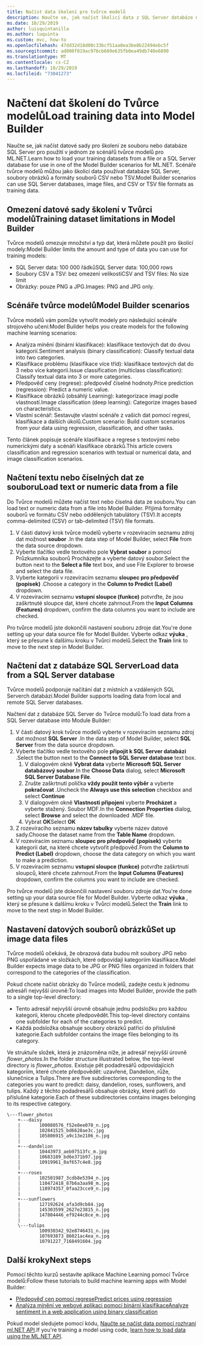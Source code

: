 ```yaml
---
title: Načíst data školení pro tvůrce modelů
description: Naučte se, jak načíst školicí data z SQL Server databáze nebo souboru pro použití v jednom ze scénářů tvůrce modelů pro ML.NET.
ms.date: 10/29/2019
author: luisquintanilla
ms.author: luquinta
ms.custom: mvc, how-to
ms.openlocfilehash: 47dd32d18d00c33bcf51aa0ea3be8b22494ebc5f
ms.sourcegitcommit: ad800f019ac976cb669e635fb0ea49db740e6890
ms.translationtype: MT
ms.contentlocale: cs-CZ
ms.lasthandoff: 10/29/2019
ms.locfileid: "73041273"
---
```

# <a name="load-training-data-into-model-builder"></a><span data-ttu-id="c9afa-103">Načtení dat školení do Tvůrce modelů</span><span class="sxs-lookup"><span data-stu-id="c9afa-103">Load training data into Model Builder</span></span>

<span data-ttu-id="c9afa-104">Naučte se, jak načíst datové sady pro školení ze souboru nebo databáze SQL Server pro použití v jednom ze scénářů tvůrce modelů pro ML.NET.</span><span class="sxs-lookup"><span data-stu-id="c9afa-104">Learn how to load your training datasets from a file or a SQL Server database for use in one of the Model Builder scenarios for ML.NET.</span></span> <span data-ttu-id="c9afa-105">Scénáře tvůrce modelů můžou jako školicí data používat databáze SQL Server, soubory obrázků a formáty souborů CSV nebo TSV.</span><span class="sxs-lookup"><span data-stu-id="c9afa-105">Model Builder scenarios can use SQL Server databases, image files, and CSV or TSV file formats as training data.</span></span>

## <a name="training-dataset-limitations-in-model-builder"></a><span data-ttu-id="c9afa-106">Omezení datové sady školení v Tvůrci modelů</span><span class="sxs-lookup"><span data-stu-id="c9afa-106">Training dataset limitations in Model Builder</span></span>

<span data-ttu-id="c9afa-107">Tvůrce modelů omezuje množství a typ dat, která můžete použít pro školicí modely:</span><span class="sxs-lookup"><span data-stu-id="c9afa-107">Model Builder limits the amount and type of data you can use for training models:</span></span>

- <span data-ttu-id="c9afa-108">SQL Server data: 100 000 řádků</span><span class="sxs-lookup"><span data-stu-id="c9afa-108">SQL Server data: 100,000 rows</span></span> 
- <span data-ttu-id="c9afa-109">Soubory CSV a TSV: bez omezení velikosti</span><span class="sxs-lookup"><span data-stu-id="c9afa-109">CSV and TSV files: No size limit</span></span>
- <span data-ttu-id="c9afa-110">Obrázky: pouze PNG a JPG.</span><span class="sxs-lookup"><span data-stu-id="c9afa-110">Images: PNG and JPG only.</span></span>

## <a name="model-builder-scenarios"></a><span data-ttu-id="c9afa-111">Scénáře tvůrce modelů</span><span class="sxs-lookup"><span data-stu-id="c9afa-111">Model Builder scenarios</span></span> 

<span data-ttu-id="c9afa-112">Tvůrce modelů vám pomůže vytvořit modely pro následující scénáře strojového učení:</span><span class="sxs-lookup"><span data-stu-id="c9afa-112">Model Builder helps you create models for the following machine learning scenarios:</span></span>

- <span data-ttu-id="c9afa-113">Analýza mínění (binární klasifikace): klasifikace textových dat do dvou kategorií.</span><span class="sxs-lookup"><span data-stu-id="c9afa-113">Sentiment analysis (binary classification): Classify textual data into two categories.</span></span>
- <span data-ttu-id="c9afa-114">Klasifikace problému (klasifikace více tříd): klasifikace textových dat do 3 nebo více kategorií.</span><span class="sxs-lookup"><span data-stu-id="c9afa-114">Issue classification (multiclass classification): Classify textual data into 3 or more categories.</span></span>
- <span data-ttu-id="c9afa-115">Předpověď ceny (regrese): předpověď číselné hodnoty.</span><span class="sxs-lookup"><span data-stu-id="c9afa-115">Price prediction (regression): Predict a numeric value.</span></span>
- <span data-ttu-id="c9afa-116">Klasifikace obrázků (obsáhlý Learning): kategorizace imagí podle vlastností.</span><span class="sxs-lookup"><span data-stu-id="c9afa-116">Image classification (deep learning): Categorize images based on characteristics.</span></span>
- <span data-ttu-id="c9afa-117">Vlastní scénář: Sestavujte vlastní scénáře z vašich dat pomocí regresí, klasifikace a dalších úkolů.</span><span class="sxs-lookup"><span data-stu-id="c9afa-117">Custom scenario: Build custom scenarios from your data using regression, classification, and other tasks.</span></span>

<span data-ttu-id="c9afa-118">Tento článek popisuje scénáře klasifikace a regrese s textovými nebo numerickými daty a scénáři klasifikace obrázků.</span><span class="sxs-lookup"><span data-stu-id="c9afa-118">This article covers classification and regression scenarios with textual or numerical data, and image classification scenarios.</span></span> 

## <a name="load-text-or-numeric-data-from-a-file"></a><span data-ttu-id="c9afa-119">Načtení textu nebo číselných dat ze souboru</span><span class="sxs-lookup"><span data-stu-id="c9afa-119">Load text or numeric data from a file</span></span>  

<span data-ttu-id="c9afa-120">Do Tvůrce modelů můžete načíst text nebo číselná data ze souboru.</span><span class="sxs-lookup"><span data-stu-id="c9afa-120">You can load text or numeric data from a file into Model Builder.</span></span> <span data-ttu-id="c9afa-121">Přijímá formáty souborů ve formátu CSV nebo oddělených tabulátory (TSV).</span><span class="sxs-lookup"><span data-stu-id="c9afa-121">It accepts comma-delimited (CSV) or tab-delimited (TSV) file formats.</span></span> 

1. <span data-ttu-id="c9afa-122">V části datový krok tvůrce modelů vyberte v rozevíracím seznamu zdroj dat možnost **soubor** .</span><span class="sxs-lookup"><span data-stu-id="c9afa-122">In the data step of Model Builder, select **File** from the data source dropdown.</span></span>
2. <span data-ttu-id="c9afa-123">Vyberte tlačítko vedle textového pole **Vybrat soubor** a pomocí Průzkumníka souborů Procházejte a vyberte datový soubor.</span><span class="sxs-lookup"><span data-stu-id="c9afa-123">Select the button next to the **Select a file** text box, and use File Explorer to browse and select the data file.</span></span>
3. <span data-ttu-id="c9afa-124">Vyberte kategorii v rozevíracím seznamu **sloupec pro předpověď (popisek)** .</span><span class="sxs-lookup"><span data-stu-id="c9afa-124">Choose a category in the **Column to Predict (Label)** dropdown.</span></span>
4. <span data-ttu-id="c9afa-125">V rozevíracím seznamu **vstupní sloupce (funkce)** potvrďte, že jsou zaškrtnuté sloupce dat, které chcete zahrnout.</span><span class="sxs-lookup"><span data-stu-id="c9afa-125">From the **Input Columns (Features)** dropdown, confirm the data columns you want to include are checked.</span></span>

<span data-ttu-id="c9afa-126">Pro tvůrce modelů jste dokončili nastavení souboru zdroje dat.</span><span class="sxs-lookup"><span data-stu-id="c9afa-126">You're done setting up your data source file for Model Builder.</span></span> <span data-ttu-id="c9afa-127">Vyberte odkaz **výuka** , který se přesune k dalšímu kroku v Tvůrci modelů.</span><span class="sxs-lookup"><span data-stu-id="c9afa-127">Select the **Train** link to move to the next step in Model Builder.</span></span>

## <a name="load-data-from-a-sql-server-database"></a><span data-ttu-id="c9afa-128">Načtení dat z databáze SQL Server</span><span class="sxs-lookup"><span data-stu-id="c9afa-128">Load data from a SQL Server database</span></span>

<span data-ttu-id="c9afa-129">Tvůrce modelů podporuje načítání dat z místních a vzdálených SQL Serverch databází.</span><span class="sxs-lookup"><span data-stu-id="c9afa-129">Model Builder supports loading data from local and remote SQL Server databases.</span></span>

<span data-ttu-id="c9afa-130">Načtení dat z databáze SQL Server do Tvůrce modulů:</span><span class="sxs-lookup"><span data-stu-id="c9afa-130">To load data from a SQL Server database into Module Builder:</span></span>

1. <span data-ttu-id="c9afa-131">V části datový krok tvůrce modelů vyberte v rozevíracím seznamu zdroj dat možnost **SQL Server** .</span><span class="sxs-lookup"><span data-stu-id="c9afa-131">In the data step of Model Builder, select **SQL Server** from the data source dropdown.</span></span>
1. <span data-ttu-id="c9afa-132">Vyberte tlačítko vedle textového pole **připojit k SQL Server databázi** .</span><span class="sxs-lookup"><span data-stu-id="c9afa-132">Select the button next to the **Connect to SQL Server database** text box.</span></span>
    1. <span data-ttu-id="c9afa-133">V dialogovém okně **Vybrat data** vyberte **Microsoft SQL Server databázový soubor**.</span><span class="sxs-lookup"><span data-stu-id="c9afa-133">In the **Choose Data** dialog, select **Microsoft SQL Server Database File**.</span></span> 
    1. <span data-ttu-id="c9afa-134">Zrušte zaškrtnutí políčka **vždy použít tento výběr** a vyberte **pokračovat** .</span><span class="sxs-lookup"><span data-stu-id="c9afa-134">Uncheck the **Always use this selection** checkbox and select **Continue**</span></span>
    1. <span data-ttu-id="c9afa-135">V dialogovém okně **Vlastnosti připojení** vyberte **Procházet** a vyberte stažený. Soubor MDF.</span><span class="sxs-lookup"><span data-stu-id="c9afa-135">In the **Connection Properties** dialog, select **Browse** and select the downloaded .MDF file.</span></span>
    1. <span data-ttu-id="c9afa-136">Vybrat **OK**</span><span class="sxs-lookup"><span data-stu-id="c9afa-136">Select **OK**</span></span>
1. <span data-ttu-id="c9afa-137">Z rozevíracího seznamu **název tabulky** vyberte název datové sady.</span><span class="sxs-lookup"><span data-stu-id="c9afa-137">Choose the dataset name from the **Table Name** dropdown.</span></span>
1. <span data-ttu-id="c9afa-138">V rozevíracím seznamu **sloupec pro předpověď (popisek)** vyberte kategorii dat, na které chcete vytvořit předpověď.</span><span class="sxs-lookup"><span data-stu-id="c9afa-138">From the **Column to Predict (Label)** dropdown, choose the data category on which you want to make a prediction.</span></span>
1. <span data-ttu-id="c9afa-139">V rozevíracím seznamu **vstupní sloupce (funkce)** potvrďte zaškrtnutí sloupců, které chcete zahrnout.</span><span class="sxs-lookup"><span data-stu-id="c9afa-139">From the **Input Columns (Features)** dropdown, confirm the columns you want to include are checked.</span></span> 

<span data-ttu-id="c9afa-140">Pro tvůrce modelů jste dokončili nastavení souboru zdroje dat.</span><span class="sxs-lookup"><span data-stu-id="c9afa-140">You're done setting up your data source file for Model Builder.</span></span> <span data-ttu-id="c9afa-141">Vyberte odkaz **výuka** , který se přesune k dalšímu kroku v Tvůrci modelů.</span><span class="sxs-lookup"><span data-stu-id="c9afa-141">Select the **Train** link to move to the next step in Model Builder.</span></span>

## <a name="set-up-image-data-files"></a><span data-ttu-id="c9afa-142">Nastavení datových souborů obrázků</span><span class="sxs-lookup"><span data-stu-id="c9afa-142">Set up image data files</span></span>

<span data-ttu-id="c9afa-143">Tvůrce modelů očekává, že obrazová data budou mít soubory JPG nebo PNG uspořádané ve složkách, které odpovídají kategoriím klasifikace.</span><span class="sxs-lookup"><span data-stu-id="c9afa-143">Model Builder expects image data to be JPG or PNG files organized in folders that correspond to the categories of the classification.</span></span> 

<span data-ttu-id="c9afa-144">Pokud chcete načíst obrázky do Tvůrce modelů, zadejte cestu k jednomu adresáři nejvyšší úrovně:</span><span class="sxs-lookup"><span data-stu-id="c9afa-144">To load images into Model Builder, provide the path to a single top-level directory:</span></span>

- <span data-ttu-id="c9afa-145">Tento adresář nejvyšší úrovně obsahuje jednu podsložku pro každou kategorii, kterou chcete předpovědět.</span><span class="sxs-lookup"><span data-stu-id="c9afa-145">This top-level directory contains one subfolder for each of the categories to predict.</span></span> 
- <span data-ttu-id="c9afa-146">Každá podsložka obsahuje soubory obrázků patřící do příslušné kategorie.</span><span class="sxs-lookup"><span data-stu-id="c9afa-146">Each subfolder contains the image files belonging to its category.</span></span> 
 
<span data-ttu-id="c9afa-147">Ve struktuře složek, která je znázorněna níže, je adresář nejvyšší úrovně *flower_photos*.</span><span class="sxs-lookup"><span data-stu-id="c9afa-147">In the folder structure illustrated below, the top-level directory is *flower_photos*.</span></span> <span data-ttu-id="c9afa-148">Existuje pět podadresářů odpovídajících kategoriím, které chcete předpovědět: uzavřené, Dandelion, růže, slunečnice a Tulips.</span><span class="sxs-lookup"><span data-stu-id="c9afa-148">There are five subdirectories corresponding to the categories you want to predict: daisy, dandelion, roses, sunflowers, and tulips.</span></span> <span data-ttu-id="c9afa-149">Každý z těchto podadresářů obsahuje obrázky, které patří do příslušné kategorie.</span><span class="sxs-lookup"><span data-stu-id="c9afa-149">Each of these subdirectories contains images belonging to its respective category.</span></span> 

```text
\---flower_photos
    +---daisy
    |       100080576_f52e8ee070_n.jpg
    |       102841525_bd6628ae3c.jpg
    |       105806915_a9c13e2106_n.jpg
    |       
    +---dandelion
    |       10443973_aeb97513fc_m.jpg
    |       10683189_bd6e371b97.jpg
    |       10919961_0af657c4e8.jpg
    |       
    +---roses
    |       102501987_3cdb8e5394_n.jpg
    |       110472418_87b6a3aa98_m.jpg
    |       118974357_0faa23cce9_n.jpg
    |       
    +---sunflowers
    |       127192624_afa3d9cb84.jpg
    |       145303599_2627e23815_n.jpg
    |       147804446_ef9244c8ce_m.jpg
    |       
    \---tulips
            100930342_92e8746431_n.jpg
            107693873_86021ac4ea_n.jpg
            10791227_7168491604.jpg  
```

## <a name="next-steps"></a><span data-ttu-id="c9afa-150">Další kroky</span><span class="sxs-lookup"><span data-stu-id="c9afa-150">Next steps</span></span>
<span data-ttu-id="c9afa-151">Pomocí těchto kurzů sestavíte aplikace Machine Learning pomocí Tvůrce modelů:</span><span class="sxs-lookup"><span data-stu-id="c9afa-151">Follow these tutorials to build machine learning apps with Model Builder:</span></span>

- [<span data-ttu-id="c9afa-152">Předpověď cen pomocí regrese</span><span class="sxs-lookup"><span data-stu-id="c9afa-152">Predict prices using regression</span></span>](../tutorials/predict-prices-with-model-builder.md)
- [<span data-ttu-id="c9afa-153">Analýza mínění ve webové aplikaci pomocí binární klasifikace</span><span class="sxs-lookup"><span data-stu-id="c9afa-153">Analyze sentiment in a web application using binary classification</span></span>](../tutorials/sentiment-analysis-model-builder.md )

<span data-ttu-id="c9afa-154">Pokud model sledujete pomocí kódu, [Naučte se načíst data pomocí rozhraní ml.NET API](load-data-ml-net.md).</span><span class="sxs-lookup"><span data-stu-id="c9afa-154">If you're training a model using code, [learn how to load data using the ML.NET API](load-data-ml-net.md).</span></span>
